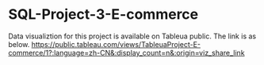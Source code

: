 # SQL-Project-3-E-commerce
Data visualiztion for this project is available on Tableua public.
The link is as below.
https://public.tableau.com/views/TableuaProject-E-commerce/1?:language=zh-CN&:display_count=n&:origin=viz_share_link
